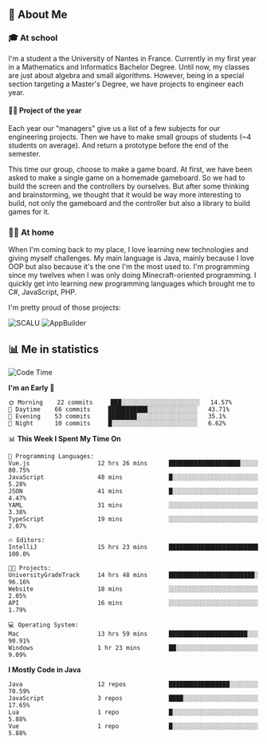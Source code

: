 ## 👀 About Me

### 🎓 At school

I'm a student a the University of Nantes in France. Currently in my first year in a Mathematics and Informatics Bachelor Degree. Until now, my classes are just about algebra and small algorithms. However, being in a special section targeting a Master's Degree, we have projects to engineer each year. 

#### 🔧🔬 Project of the year

Each year our "managers" give us a list of a few subjects for our engineering projects. Then we have to make small groups of students (~4 students on average). And return a prototype before the end of the semester.

This time our group, choose to make a game board. At first, we have been asked to make a single game on a homemade gameboard. So we had to build the screen and the controllers by ourselves. 
But after some thinking and brainstorming, we thought that it would be way more interesting to build, not only the gameboard and the controller but also a library to build games for it.

### 👨‍💻 At home

When I'm coming back to my place, I love learning new technologies and giving myself challenges. My main language is Java, mainly because I love OOP but also because it's the one I'm the most used to. I'm programming since my twelves when I was only doing Minecraft-oriented programming.  I quickly get into learning new programming languages which brought me to C#, JavaScript, PHP. 

I'm pretty proud of those projects:

![SCALU](https://github-readme-stats.vercel.app/api/pin?username=renardfute&repo=SCALU)
![AppBuilder](https://github-readme-stats.vercel.app/api/pin?username=pulsedev2&repo=AppBuilder)

## 📊 Me in statistics
<!--START_SECTION:waka-->
![Code Time](http://img.shields.io/badge/Code%20Time-27%20hrs%202%20mins-blue)

**I'm an Early 🐤** 

```text
🌞 Morning    22 commits     ███░░░░░░░░░░░░░░░░░░░░░░   14.57% 
🌆 Daytime    66 commits     ███████████░░░░░░░░░░░░░░   43.71% 
🌃 Evening    53 commits     ████████░░░░░░░░░░░░░░░░░   35.1% 
🌙 Night      10 commits     █░░░░░░░░░░░░░░░░░░░░░░░░   6.62%

```


📊 **This Week I Spent My Time On** 

```text
💬 Programming Languages: 
Vue.js                   12 hrs 26 mins      ████████████████████░░░░░   80.75% 
JavaScript               48 mins             █░░░░░░░░░░░░░░░░░░░░░░░░   5.28% 
JSON                     41 mins             █░░░░░░░░░░░░░░░░░░░░░░░░   4.47% 
YAML                     31 mins             ░░░░░░░░░░░░░░░░░░░░░░░░░   3.38% 
TypeScript               19 mins             ░░░░░░░░░░░░░░░░░░░░░░░░░   2.07%

🔥 Editors: 
IntelliJ                 15 hrs 23 mins      █████████████████████████   100.0%

🐱‍💻 Projects: 
UniversityGradeTrack     14 hrs 48 mins      ████████████████████████░   96.16% 
Website                  18 mins             ░░░░░░░░░░░░░░░░░░░░░░░░░   2.05% 
API                      16 mins             ░░░░░░░░░░░░░░░░░░░░░░░░░   1.79%

💻 Operating System: 
Mac                      13 hrs 59 mins      ██████████████████████░░░   90.91% 
Windows                  1 hr 23 mins        ██░░░░░░░░░░░░░░░░░░░░░░░   9.09%

```

**I Mostly Code in Java** 

```text
Java                     12 repos            █████████████████░░░░░░░░   70.59% 
JavaScript               3 repos             ████░░░░░░░░░░░░░░░░░░░░░   17.65% 
Lua                      1 repo              █░░░░░░░░░░░░░░░░░░░░░░░░   5.88% 
Vue                      1 repo              █░░░░░░░░░░░░░░░░░░░░░░░░   5.88%

```



<!--END_SECTION:waka-->
